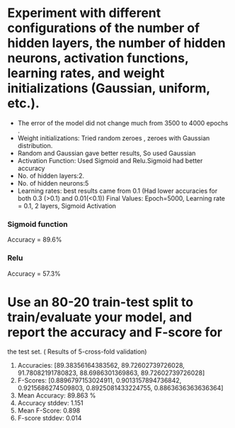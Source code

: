 # Experiment with different configurations of the number of hidden layers, the number of hidden neurons, activation functions, learning rates, and weight initializations (Gaussian, uniform, etc.).
* The error of the model did not change much from 3500 to 4000 epochs .
* Weight initializations: Tried random zeroes , zeroes with Gaussian distribution.
* Random and Gaussian gave better results, So used Gaussian
* Activation Function: Used Sigmoid and Relu.Sigmoid had better accuracy
* No. of hidden layers:2.
* No. of hidden neurons:5
* Learning rates: best results came from 0.1 (Had lower accuracies for both 0.3 (>0.1) and
0.01(<0.1))
Final Values: Epoch=5000, Learning rate = 0.1, 2 layers, Sigmoid Activation

### Sigmoid function
Accuracy = 89.6%

### Relu 
Accuracy = 57.3%

# Use an 80-20 train-test split to train/evaluate your model, and report the accuracy and F-score for
the test set. ( Results of 5-cross-fold validation)
1. Accuracies: [89.38356164383562, 89.72602739726028, 91.78082191780823,
88.6986301369863, 89.72602739726028]
2. F-Scores: [0.8896797153024911, 0.9013157894736842, 0.9215686274509803,
0.8925081433224755, 0.8863636363636364]
3. Mean Accuracy: 89.863 %
4. Accuracy stddev: 1.151
5. Mean F-Score: 0.898
6. F-score stddev: 0.014
